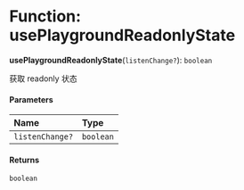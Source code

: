 # Function: usePlaygroundReadonlyState

**usePlaygroundReadonlyState**(`listenChange?`): `boolean`

获取 readonly 状态

#### Parameters

| Name | Type |
| :------ | :------ |
| `listenChange?` | `boolean` |

#### Returns

`boolean`
